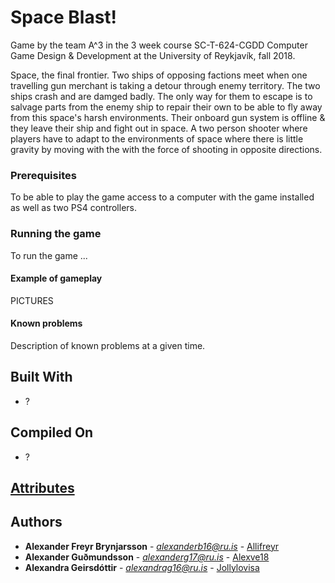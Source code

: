 # Space Blast!

Game by the team A^3 in the 3 week course SC-T-624-CGDD Computer Game Design & Development at the University of Reykjavík, fall 2018.

Space, the final frontier. Two ships of opposing factions meet when one travelling gun merchant is taking a detour through enemy territory. The two ships crash and are damged badly. The only way for them to escape is to salvage parts from the enemy ship to repair their own to be able to fly away from this space's harsh environments. Their onboard gun system is offline & they leave their ship and fight out in space. A two person shooter where players have to adapt to the environments of space where there is little gravity by moving with the with the force of shooting in opposite directions. 


### Prerequisites

To be able to play the game access to a computer with the game installed as well as two PS4 controllers.


### Running the game

To run the game ...

#### Example of gameplay

PICTURES


#### Known problems 

Description of known problems at a given time.


## Built With

* ?

## Compiled On

* ?

## [Attributes](ATTRIBUTES.md)

## Authors

* **Alexander Freyr Brynjarsson** - *alexanderb16@ru.is* - [Allifreyr](https://github.com/allifreyr)
* **Alexander Guðmundsson** - *alexanderg17@ru.is* - [Alexve18](https://github.com/alexve18)
* **Alexandra Geirsdóttir** - *alexandrag16@ru.is* - [Jollylovisa](https://github.com/jollylovisa)

